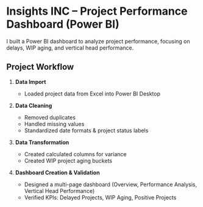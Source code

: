 # Insights INC – Project Performance Dashboard (Power BI)

I built a Power BI dashboard to analyze project performance, focusing on delays, WIP aging, and vertical head performance.

## Project Workflow

1. **Data Import**  
   - Loaded project data from Excel into Power BI Desktop  

2. **Data Cleaning**  
   - Removed duplicates  
   - Handled missing values  
   - Standardized date formats & project status labels  

3. **Data Transformation**  
   - Created calculated columns for variance  
   - Created WIP project aging buckets  

4. **Dashboard Creation & Validation**  
   - Designed a multi-page dashboard (Overview, Performance Analysis, Vertical Head Performance)  
   - Verified KPIs: Delayed Projects, WIP Aging, Positive Projects

